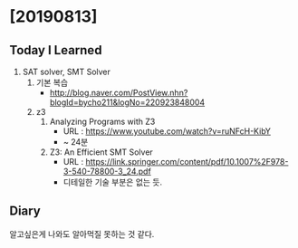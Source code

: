 # [20190813] 

## Today I Learned
1. SAT solver, SMT Solver
    1. 기본 복습
        - http://blog.naver.com/PostView.nhn?blogId=bycho211&logNo=220923848004
    1. z3
        1. Analyzing Programs with Z3
            - URL : https://www.youtube.com/watch?v=ruNFcH-KibY
            - ~ 24분
        1. Z3: An Efficient SMT Solver
            - URL : https://link.springer.com/content/pdf/10.1007%2F978-3-540-78800-3_24.pdf
            - 디테일한 기술 부분은 없는 듯.

## Diary
알고싶은게 나와도 알아먹질 못하는 것 같다. <br>